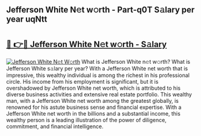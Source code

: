 ## Jefferson White N𝚎t w𝚘rth - Part-q0T S𝚊lary per year uqNtt

# <h2><a href="http://gc0uub.nevu.top/?p=Jefferson+White">🔗 👉🔴 Jefferson White N𝚎t w𝚘rth - S𝚊lary</a></h2>

[![Jefferson White N𝚎t W𝚘rth](https://i.imgur.com/Oavwk0R.jpeg)](http://gc0uub.nevu.top/?p=Jefferson+White)
What is Jefferson White n𝚎t w𝚘rth? What is Jefferson White s𝚊lary per year?
With a Jefferson White net worth that is impressive, this wealthy individual is among the richest in his professional circle. His income from his employment is significant, but it is overshadowed by Jefferson White net worth, which is attributed to his diverse business activities and extensive real estate portfolio. This wealthy man, with a Jefferson White net worth among the greatest globally, is renowned for his astute business sense and financial expertise. With a Jefferson White net worth in the billions and a substantial income, this wealthy person is a leading illustration of the power of diligence, commitment, and financial intelligence.
